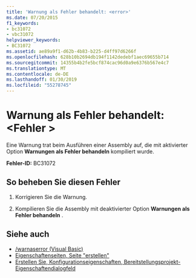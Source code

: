 ```yaml
---
title: 'Warnung als Fehler behandelt: <error>'
ms.date: 07/20/2015
f1_keywords:
- bc31072
- vbc31072
helpviewer_keywords:
- BC31072
ms.assetid: ae89a9f1-d62b-4b83-b225-d4ff97d6266f
ms.openlocfilehash: 628b10b2694db194f1142dedebf1aec69655b714
ms.sourcegitcommit: 14355b4b2fe5bcf874cac96d0a9e6376b567e4c7
ms.translationtype: MT
ms.contentlocale: de-DE
ms.lasthandoff: 01/30/2019
ms.locfileid: "55278745"
---
```

# <a name="warning-treated-as-error-error"></a>Warnung als Fehler behandelt: \<Fehler >
Eine Warnung trat beim Ausführen einer Assembly auf, die mit aktivierter Option **Warnungen als Fehler behandeln** kompiliert wurde.  
  
 **Fehler-ID:** BC31072  
  
## <a name="to-correct-this-error"></a>So beheben Sie diesen Fehler  
  
1.  Korrigieren Sie die Warnung.  
  
2.  Kompilieren Sie die Assembly mit deaktivierter Option **Warnungen als Fehler behandeln** .  
  
## <a name="see-also"></a>Siehe auch
- [/warnaserror (Visual Basic)](../../visual-basic/reference/command-line-compiler/warnaserror.md)
- [Eigenschaftenseiten, Seite "erstellen"](https://msdn.microsoft.com/library/1e499ee7-5bd6-44ca-a048-82c357fafaa7)
- [Erstellen Sie, Konfigurationseigenschaften, Bereitstellungsprojekt-Eigenschaftendialogfeld](https://msdn.microsoft.com/library/45cf8bf4-56aa-4f2d-bdef-908c7010d7fc)

